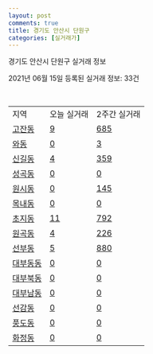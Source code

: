 ```yaml
---
layout: post
comments: true
title: 경기도 안산시 단원구
categories: [실거래가]
---
```


경기도 안산시 단원구 실거래 정보

2021년 06월 15일 등록된 실거래 정보: 33건

<script type="text/javascript">
  google.charts.load('current', {'packages':['corechart']});
  google.charts.setOnLoadCallback(drawChart);

  function drawChart() {
    var data = google.visualization.arrayToDataTable([['거래일', '매매', '전월세', '전매'], ['2021-02', 188, 92, 0], ['2021-03', 120, 119, 0], ['2021-04', 110, 99, 0], ['2021-05', 81, 51, 0], ['2021-06', 1, 19, 0]]);

    var options = {
      title: '최근 2개월간 거래량 추이',
      legend: { position: 'bottom' }
    };

    var chart = new google.visualization.LineChart(document.getElementById('columnchart_material'));
    chart.draw(data, (options));
  }
</script>

<div id="columnchart_material" style="width: 450px; margin-left: -35px"></div>
<br>
<table class="sortable">
  <tr>
    <td>지역</td>
    <td>오늘 실거래</td>
    <td>2주간 실거래</td>
  </tr>

  
  <tr class="item">
    <td><a href="4127310100.html">고잔동</a></td>
    <td><a href="4127310100.html">9</a></td>
    <td><a href="4127310100.html">685</a></td>
  </tr>
    

  <tr class="item">
    <td><a href="4127310200.html">와동</a></td>
    <td><a href="4127310200.html">0</a></td>
    <td><a href="4127310200.html">3</a></td>
  </tr>
    

  <tr class="item">
    <td><a href="4127310300.html">신길동</a></td>
    <td><a href="4127310300.html">4</a></td>
    <td><a href="4127310300.html">359</a></td>
  </tr>
    

  <tr class="item">
    <td><a href="4127310400.html">성곡동</a></td>
    <td><a href="4127310400.html">0</a></td>
    <td><a href="4127310400.html">0</a></td>
  </tr>
    

  <tr class="item">
    <td><a href="4127310500.html">원시동</a></td>
    <td><a href="4127310500.html">0</a></td>
    <td><a href="4127310500.html">145</a></td>
  </tr>
    

  <tr class="item">
    <td><a href="4127310600.html">목내동</a></td>
    <td><a href="4127310600.html">0</a></td>
    <td><a href="4127310600.html">0</a></td>
  </tr>
    

  <tr class="item">
    <td><a href="4127310700.html">초지동</a></td>
    <td><a href="4127310700.html">11</a></td>
    <td><a href="4127310700.html">792</a></td>
  </tr>
    

  <tr class="item">
    <td><a href="4127310800.html">원곡동</a></td>
    <td><a href="4127310800.html">4</a></td>
    <td><a href="4127310800.html">226</a></td>
  </tr>
    

  <tr class="item">
    <td><a href="4127310900.html">선부동</a></td>
    <td><a href="4127310900.html">5</a></td>
    <td><a href="4127310900.html">880</a></td>
  </tr>
    

  <tr class="item">
    <td><a href="4127311000.html">대부동동</a></td>
    <td><a href="4127311000.html">0</a></td>
    <td><a href="4127311000.html">0</a></td>
  </tr>
    

  <tr class="item">
    <td><a href="4127311100.html">대부북동</a></td>
    <td><a href="4127311100.html">0</a></td>
    <td><a href="4127311100.html">0</a></td>
  </tr>
    

  <tr class="item">
    <td><a href="4127311200.html">대부남동</a></td>
    <td><a href="4127311200.html">0</a></td>
    <td><a href="4127311200.html">0</a></td>
  </tr>
    

  <tr class="item">
    <td><a href="4127311300.html">선감동</a></td>
    <td><a href="4127311300.html">0</a></td>
    <td><a href="4127311300.html">0</a></td>
  </tr>
    

  <tr class="item">
    <td><a href="4127311400.html">풍도동</a></td>
    <td><a href="4127311400.html">0</a></td>
    <td><a href="4127311400.html">0</a></td>
  </tr>
    

  <tr class="item">
    <td><a href="4127311500.html">화정동</a></td>
    <td><a href="4127311500.html">0</a></td>
    <td><a href="4127311500.html">0</a></td>
  </tr>
    


</table>


    